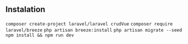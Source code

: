 ## Instalation

`composer create-project laravel/laravel crudVue`
`composer require laravel/breeze`
`php artisan breeze:install`
`php artisan migrate --seed`
`npm install && npm run dev`